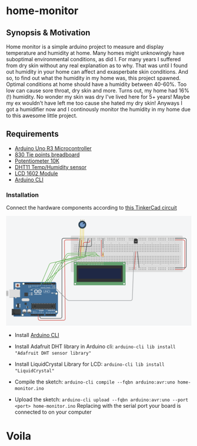 # home-monitor

## Synopsis & Motivation

Home monitor is a simple arduino project to measure and display temperature and humidity at home.
Many homes might unknowingly have suboptimal environmental conditions, as did I.
For many years I suffered from dry skin without any real explanation as to why.
That was until I found out humidity in your home can affect and exasperbate skin conditions. 
And so, to find out what the humidity in my home was, this project spawned.
Optimal conditions at home should have a humidity between 40-60%. Too low can cause sore throat, dry skin and more.
Turns out, my home had 16%(!) humidity. No wonder my skin was dry I've lived here for 5+ years! Maybe my ex wouldn't have left me too cause she hated my dry skin!
Anyways I got a humidifier now and I continously monitor the humidity in my home due to this awesome little project.

## Requirements
- [Arduino Uno R3 Microcontroller](https://docs.arduino.cc/hardware/uno-rev3/)
- [830 Tie points breadboard](https://hitechchain.se/arduinokompatibel/tillbehor/3pcs-830-tie-points-solderless-protoboard-breadboard-kit)
- [Potentiometer 10K](https://docs.arduino.cc/learn/electronics/potentiometer-basics/)
- [DHT11 Temp/Humidity sensor](https://www.electrokit.com/en/digital-temperatur-och-fuktsensor-dht11)
- [LCD 1602 Module](http://wiki.sunfounder.cc/index.php?title=LCD1602_Module)
- [Arduino CLI](https://docs.arduino.cc/arduino-cli/dd)


### Installation

Connect the hardware components according to [this TinkerCad circuit](https://www.tinkercad.com/things/dgOiOh0pDyb-fantabulous-kieran?sharecode=1VdvSlxLCrUtM1jq7wUfUPt5aGqMD5RTtREEj_-soUg)

![tinkerimage](/images/connection.png)

- Install [Arduino CLI](https://docs.arduino.cc/arduino-cli/installation/)

- Install Adafruit DHT library in Arduino cli: ```arduino-cli lib install "Adafruit DHT sensor library"```

- Install LiquidCrystal Library for LCD: ```arduino-cli lib install "LiquidCrystal"```

- Compile the sketch: ```arduino-cli compile --fqbn arduino:avr:uno home-monitor.ino```

- Upload the sketch: ```arduino-cli upload --fqbn arduino:avr:uno --port <port> home-monitor.ino``` Replacing <port> with the serial port your board is connected to on your computer


# Voila






